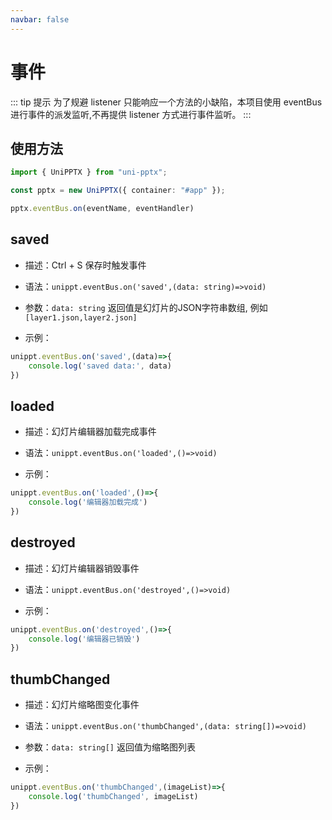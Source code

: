 ```yaml
---
navbar: false
---
```


# 事件

<backTop/>


::: tip 提示
为了规避 listener 只能响应一个方法的小缺陷，本项目使用 eventBus 进行事件的派发监听,不再提供 listener 方式进行事件监听。
:::

## 使用方法

```ts
import { UniPPTX } from "uni-pptx";

const pptx = new UniPPTX({ container: "#app" });

pptx.eventBus.on(eventName, eventHandler)
```


<!-- 

 loaded: () => void; // 加载完成
  destroyed: () => void; // 销毁
  zoom: (scale: number) => void; // 缩放比例变化事件
  saved: (payload: string) => void; // 保存事件，需要回传 JSON 数据 [layer1.json,layer2.json]
  thumbChanged: (payload: string[]) => void; // layer 图层发生变化，需要更新缩略图
  translate: (payload: { dx: number; dy: number; baseStyle: string }) => void; // 平移事件

 -->



## saved

- 描述：Ctrl + S 保存时触发事件

- 语法：`unippt.eventBus.on('saved',(data: string)=>void)`

- 参数：`data: string` 返回值是幻灯片的JSON字符串数组, 例如 `[layer1.json,layer2.json]`

- 示例：
```ts
unippt.eventBus.on('saved',(data)=>{
    console.log('saved data:', data)
})
```

## loaded

- 描述：幻灯片编辑器加载完成事件

- 语法：`unippt.eventBus.on('loaded',()=>void)`

- 示例：
```ts
unippt.eventBus.on('loaded',()=>{
    console.log('编辑器加载完成')
})
```

## destroyed

- 描述：幻灯片编辑器销毁事件

- 语法：`unippt.eventBus.on('destroyed',()=>void)`

- 示例：
```ts
unippt.eventBus.on('destroyed',()=>{
    console.log('编辑器已销毁')
})
```


## thumbChanged

- 描述：幻灯片缩略图变化事件

- 语法：`unippt.eventBus.on('thumbChanged',(data: string[])=>void)`

- 参数：`data: string[]` 返回值为缩略图列表

- 示例：
```ts
unippt.eventBus.on('thumbChanged',(imageList)=>{
    console.log('thumbChanged', imageList)
})
```
